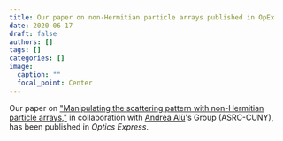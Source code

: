 ```yaml
---
title: Our paper on non-Hermitian particle arrays published in OpEx
date: 2020-06-17
draft: false
authors: []
tags: []
categories: []
image:
  caption: ""
  focal_point: Center
---
```

Our paper on ["Manipulating the scattering pattern with non-Hermitian particle arrays,"](/publication/ij-141-op-ex-28-19492-2020/)
in collaboration with [Andrea Alù](http://www.alulab.org)'s Group (ASRC-CUNY),
has been published in *Optics Express*.